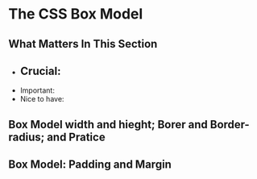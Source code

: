 # The CSS Box Model
## What Matters In This Section
- Crucial:
    - 
- Important:
- Nice to have:

## Box Model width and hieght; Borer and Border-radius; and Pratice

## Box Model: Padding and Margin

